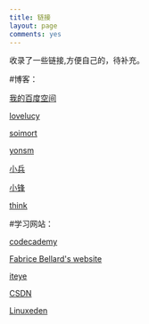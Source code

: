 ```yaml
---
title: 链接
layout: page
comments: yes
---
```


收录了一些链接,方便自己的，待补充。

#博客：

[我的百度空间](http://hi.baidu.com/xulihanghai)

[lovelucy](www.lovelucy.info)

[soimort](www.soimort.org)

[yonsm](http://yonsm.net)

[小兵](http://www.xnbing.com/)

[小锋](www.likespc.cn)

[think](http://batsov.com)

#学习网站：

[codecademy](www.codecademy.com)

[Fabrice Bellard's website](http://bellard.org/)

[iteye](http://www.iteye.com/)

[CSDN](http://blog.csdn.net/)

[Linuxeden](http://www.linuxeden.com/)